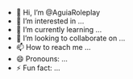 - 👋 Hi, I’m @AguiaRoleplay
- 👀 I’m interested in ...
- 🌱 I’m currently learning ...
- 💞️ I’m looking to collaborate on ...
- 📫 How to reach me ...
- 😄 Pronouns: ...
- ⚡ Fun fact: ...

<!---
AguiaRoleplay/AguiaRoleplay is a ✨ special ✨ repository because its `README.md` (this file) appears on your GitHub profile.
You can click the Preview link to take a look at your changes.
--->
